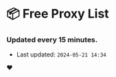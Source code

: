 # :package: Free Proxy List
### Updated every 15 minutes.

- Last updated: `2024-05-21 14:34`

:heart:
